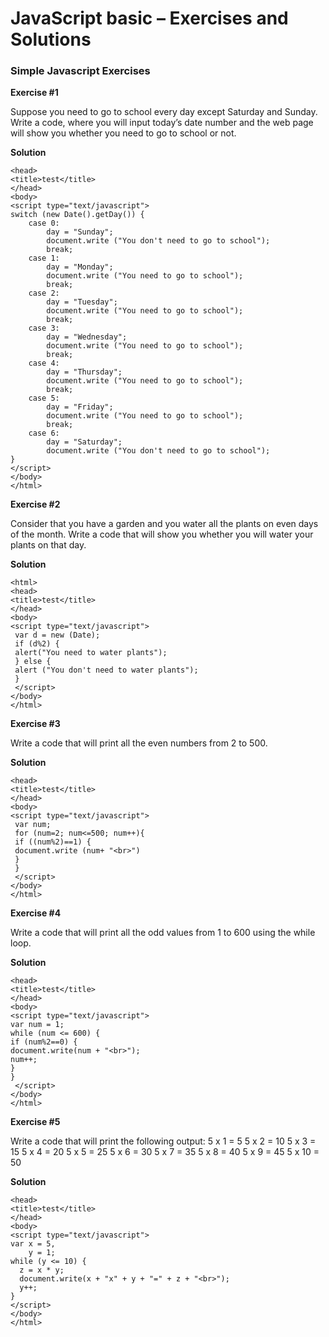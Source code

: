 JavaScript basic – Exercises and Solutions
=====
### Simple Javascript Exercises

**Exercise #1**

Suppose you need to go to school every day except Saturday and Sunday. Write a
code, where you will input today’s date number and the web page will show you
whether you need to go to school or not.

**Solution**
```<html>
<head>
<title>test</title>
</head>
<body>
<script type="text/javascript">
switch (new Date().getDay()) {
    case 0:
        day = "Sunday";
		document.write ("You don't need to go to school");
        break;
    case 1:
        day = "Monday";
		document.write ("You need to go to school");
        break;
    case 2:
        day = "Tuesday";
		document.write ("You need to go to school");
        break;
    case 3:
        day = "Wednesday";
		document.write ("You need to go to school");
        break;
    case 4:
        day = "Thursday";
		document.write ("You need to go to school");
        break;
    case 5:
        day = "Friday";
		document.write ("You need to go to school");
        break;
    case 6:	
        day = "Saturday";
		document.write ("You don't need to go to school");
}
</script>
</body>
</html>
```

**Exercise #2**

Consider that you have a garden and you water all the plants on even days of the
month. Write a code that will show you whether you will water your plants on that
day.

**Solution**
```<html>
<html>
<head>
<title>test</title>
</head>
<body>
<script type="text/javascript">
 var d = new (Date);
 if (d%2) {
 alert("You need to water plants");
 } else {
 alert ("You don't need to water plants");
 }
 </script>
</body>
</html>
```

**Exercise #3**

Write a code that will print all the even numbers from 2 to 500.

**Solution**
```<html>
<head>
<title>test</title>
</head>
<body>
<script type="text/javascript">
 var num;
 for (num=2; num<=500; num++){
 if ((num%2)==1) {
 document.write (num+ "<br>")
 }
 }
 </script>
</body>
</html>
```

**Exercise #4**

Write a code that will print all the odd values from 1 to 600 using the while loop.

**Solution**
```<html>
<head>
<title>test</title>
</head>
<body>
<script type="text/javascript">
var num = 1;
while (num <= 600) {
if (num%2==0) {
document.write(num + "<br>");
num++;
}
}
 </script>
</body>
</html>
```

**Exercise #5**

Write a code that will print the following output:
5 x 1 = 5
5 x 2 = 10
5 x 3 = 15
5 x 4 = 20
5 x 5 = 25
5 x 6 = 30
5 x 7 = 35
5 x 8 = 40
5 x 9 = 45
5 x 10 = 50

**Solution**
```<html>
<head>
<title>test</title>
</head>
<body>
<script type="text/javascript">
var x = 5,
    y = 1;
while (y <= 10) {
  z = x * y;
  document.write(x + "x" + y + "=" + z + "<br>");
  y++;
}
</script>
</body>
</html>
```

